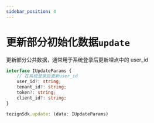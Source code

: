 ```yaml
---
sidebar_position: 4
---
```


# 更新部分初始化数据`update`

更新部分公共数据，通常用于系统登录后更新埋点中的 user_id

```typescript
interface IUpdateParams {
    // 在系统登录后更新user_id
    user_id?: string;
    tenant_id?: string;
    token?: string;
    client_id?: string;
}

tezignSdk.update: (data: IUpdateParams)
```

